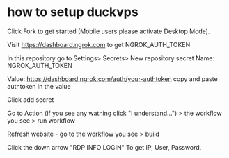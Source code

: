 # how to setup duckvps
Click Fork to get started (Mobile users please activate Desktop Mode).

Visit https://dashboard.ngrok.com to get NGROK_AUTH_TOKEN

In this repository go to Settings> Secrets> New repository secret
Name: NGROK_AUTH_TOKEN

Value: https://dashboard.ngrok.com/auth/your-authtoken copy and paste authtoken in the value



Click add secret



Go to Action (if you see any watning click "I understand...") > the workflow you see > run workflow


Refresh website - go to the workflow you see > build


Click the down arrow "RDP INFO LOGIN" To get IP, User, Password.
